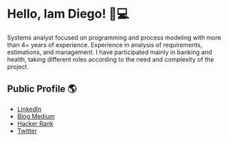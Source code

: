 # Hello, Iam Diego! 👋💻

Systems analyst focused on programming and process modeling with more than 4+ years of experience.
Experience in analysis of requirements, estimations, and management. I have participated mainly in banking and health, taking different roles according to the need and complexity of the project. 

## Public Profile 🌎
- <a href="https://www.linkedin.com/in/dcortesnet">LinkedIn</a>
- <a href="https://medium.com/@dcortes.net">Blog Medium</a>
- <a href="https://www.hackerrank.com/dcortes_net">Hacker Rank</a>
- <a href="https://twitter.com/dcortes_net">Twitter</a>

